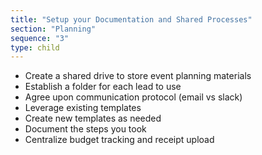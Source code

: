 ```yaml
---
title: "Setup your Documentation and Shared Processes"
section: "Planning"
sequence: "3"
type: child
---
```


- Create a shared drive to store event planning materials
- Establish a folder for each lead to use
- Agree upon communication protocol (email vs slack)
- Leverage existing templates
- Create new templates as needed
- Document the steps you took
- Centralize budget tracking and receipt upload
